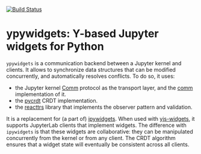 [![Build Status](https://github.com/davidbrochart/ypywidgets/workflows/test/badge.svg)](https://github.com/davidbrochart/ypywidgets/actions)

# ypywidgets: Y-based Jupyter widgets for Python

`ypywidgets` is a communication backend between a Jupyter kernel and clients. It allows to synchronize data structures that can be modified concurrently, and automatically resolves conflicts. To do so, it uses:
- the Jupyter kernel [Comm](https://jupyter-client.readthedocs.io/en/stable/messaging.html#custom-messages) protocol as the transport layer, and the [comm](https://github.com/ipython/comm) implementation of it.
- the [pycrdt](https://github.com/davidbrochart/pycrdt) CRDT implementation.
- the [reacttrs](https://github.com/davidbrochart/reacttrs) library that implements the observer pattern and validation.

It is a replacement for (a part of) [ipywidgets](https://ipywidgets.readthedocs.io). When used with [yjs-widgets](https://github.com/davidbrochart/yjs-widgets), it supports JupyterLab clients that implement widgets. The difference with `ipywidgets` is that these widgets are collaborative: they can be manipulated concurrently from the kernel or from any client. The CRDT algorithm ensures that a widget state will eventually be consistent across all clients.
